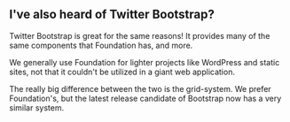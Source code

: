 ##  I've also heard of Twitter Bootstrap?

Twitter Bootstrap is great for the same reasons! It provides many of the same components that Foundation has, and more.

We generally use Foundation for lighter projects like WordPress and static sites, not that it couldn't be utilized in a giant web application.

The really big difference between the two is the grid-system. We prefer Foundation's, but the latest release candidate of Bootstrap now has a very similar system.
